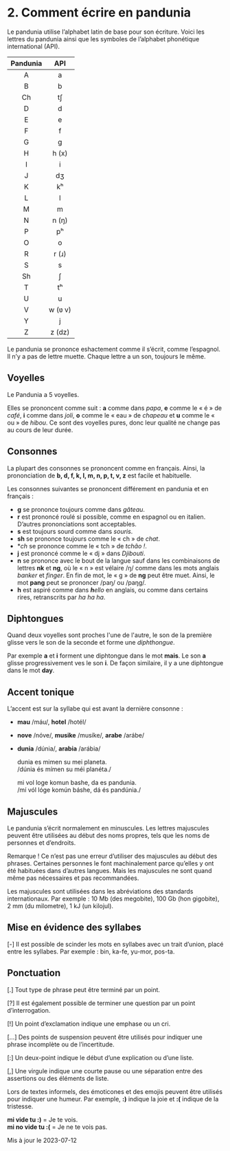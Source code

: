 
# 2. Comment écrire en pandunia

Le pandunia utilise l’alphabet latin de base pour son écriture.
Voici les lettres du pandunia ainsi que les symboles de l’alphabet phonétique international (API).

| Pandunia | API    |
|:--------:|:------:|
| A        | a      |
| B        | b      |
| Ch       | tʃ     |
| D        | d      |
| E        | e      |
| F        | f      |
| G        | g      |
| H        | h (x)  |
| I        | i      |
| J        | dʒ     |
| K        | kʰ     |
| L        | l      |
| M        | m      |
| N        | n (ŋ)  |
| P        | pʰ     |
| O        | o      |
| R        | r (ɹ)  |
| S        | s      |
| Sh       | ʃ      |
| T        | tʰ     |
| U        | u      |
| V        | w (ʋ v) |
| Y        | j      |
| Z        | z (dz) |

Le pandunia se prononce eshactement comme il s’écrit, comme l’espagnol.
Il n’y a pas de lettre muette.
Chaque lettre a un son, toujours le même.


## Voyelles

Le Pandunia a 5 voyelles.

Elles se prononcent comme suit :
**a** comme dans _papa_,
**e** comme le « é » de _café_,
**i** comme dans _joli_,
**o** comme le « eau » de _chapeau_ et
**u** comme le « ou » de  _hibou_. Ce sont des voyelles pures, donc leur qualité ne change pas au cours de leur durée.


## Consonnes

La plupart des consonnes se prononcent comme en français.
Ainsi, la prononciation de
**b, d, f, k, l, m, n, p, t, v, z**
est facile et habituelle.

Les consonnes suivantes se prononcent différement en pandunia et en français :

- **g** se prononce toujours comme dans _gâteau_.
- **r** est prononcé roulé si possible, comme en espagnol ou en italien. D’autres prononciations sont acceptables.
- **s** est toujours sourd comme dans _souris_. 
- **sh** se prononce toujours comme le « ch » de _chat_.
- **ch* se prononce comme le « tch » de _tchâo !_.
- **j** est prononcé comme le « dj » dans _Djibouti_.
- **n** se prononce avec le bout de la langue
  sauf dans les combinaisons de lettres **nk** et **ng**, où le « n » est vélaire /ŋ/
  comme dans les mots anglais _banker_ et _finger_.
  En fin de mot, le « g » de **ng** peut être muet.
  Ainsi, le mot **pang** peut se prononcer /paŋ/ ou /paŋg/.
- **h** est aspiré comme dans _**h**ello_ en anglais, ou comme dans certains rires, retranscrits par _ha ha ha_.


## Diphtongues

Quand deux voyelles sont proches l'une de l'autre, le son de la première glisse vers le son de la seconde et forme une  _diphthongue_.

Par exemple **a** et **i** forment  une diphtongue dans le mot **mais**.
Le son **a** glisse progressivement ves le son **i**.
De façon similaire, il y a une diphtongue dans le mot **day**.


## Accent tonique

L’accent est sur la syllabe qui est avant la dernière consonne :

- **mau** /máu/, **hotel** /hotél/
- **nove** /nóve/, **musike** /musíke/, **arabe** /arábe/
- **dunia** /dúnia/, **arabia** /arábia/

     dunia es mimen su mei planeta.  
    /dúnia és mímen su méi planéta./

     mi vol loge komun bashe, da es pandunia.  
    /mí vól lóge komún báshe, dá és pandúnia./


## Majuscules

Le pandunia s’écrit normalement en minuscules.
Les lettres majuscules peuvent être utilisées au début des noms propres, tels que les noms de personnes et d’endroits.

Remarque ! Ce n’est pas une erreur d’utiliser des majuscules au début des phrases.
Certaines personnes le font machinalement parce qu’elles y ont été habituées dans d’autres langues.
Mais les majuscules ne sont quand même pas nécessaires et pas recommandées.

Les majuscules sont utilisées dans les abréviations des standards internationaux.
Par exemple : 10 Mb (des megobite), 100 Gb (hon gigobite), 2 mm (du milometre), 1 kJ (un kilojul).


## Mise en évidence des syllabes

[-] Il est possible de scinder les mots en syllabes avec un trait d’union, placé entre les syllabes. Par exemple : bin, ka-fe, yu-mor, pos-ta.


## Ponctuation

[.] Tout type de phrase peut être terminé par un point.

[?] Il est également possible de terminer une question par un point d’interrogation.

[!] Un point d’exclamation indique une emphase ou un cri.

[…] Des points de suspension peuvent être utilisés pour indiquer une phrase incomplète ou de l’incertitude.

[:] Un deux-point indique le début d’une explication ou d’une liste.

[,] Une virgule indique une courte pause ou une séparation entre des assertions ou des éléments de liste.

Lors de textes informels, des émoticones et des emojis peuvent être utilisés pour indiquer une humeur. Par exemple,  **:)** indique la joie et **:(** indique de la tristesse.

**mi vide tu :)**
= Je te vois.  
**mi no vide tu :(**
= Je ne te vois pas.


Mis à jour le 2023-07-12

